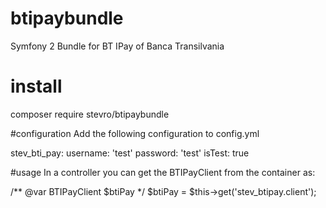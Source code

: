 # btipaybundle
Symfony 2 Bundle for BT IPay of Banca Transilvania

# install
composer require stevro/btipaybundle

#configuration
Add the following configuration to config.yml

stev_bti_pay:
    username: 'test'
    password: 'test'
    isTest: true
    
#usage
In a controller you can get the BTIPayClient from the container as:

/** @var BTIPayClient $btiPay */
$btiPay = $this->get('stev_btipay.client');
